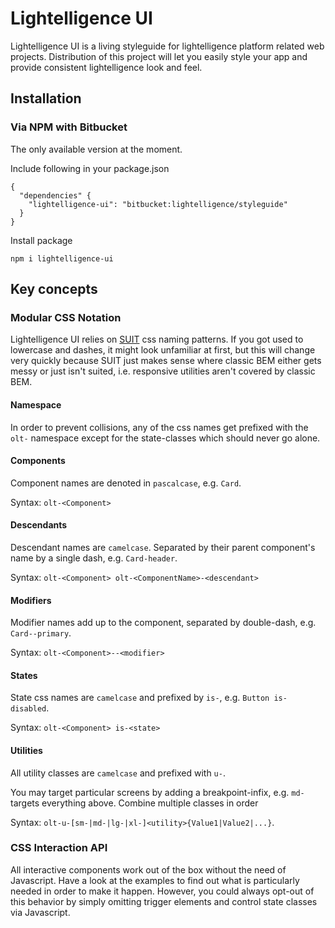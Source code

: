 # Lightelligence UI


Lightelligence UI is a living styleguide for lightelligence platform related web projects. Distribution of this project will let you easily style your app and provide consistent lightelligence look and feel.

## Installation

### Via NPM with Bitbucket

The only available version at the moment.

Include following in your package.json

```
{
  "dependencies" {
    "lightelligence-ui": "bitbucket:lightelligence/styleguide"
  }
}
```

Install package

```
npm i lightelligence-ui
```


## Key concepts

### Modular CSS Notation

Lightelligence UI relies on [SUIT](https://github.com/suitcss/suit/blob/master/doc/naming-conventions.md) css naming patterns.
If you got used to lowercase and dashes, it might look unfamiliar at first, but this will change very quickly because SUIT just makes sense where classic BEM either gets messy or just isn't suited, i.e. responsive utilities aren't covered by classic BEM.


#### Namespace

In order to prevent collisions, any of the css names get prefixed with the `olt-` namespace except for the state-classes which should never go alone.

#### Components

Component names are denoted in `pascalcase`, e.g. `Card`.

Syntax: `olt-<Component>`

#### Descendants

Descendant names are `camelcase`. Separated by their parent component's name by a single dash, e.g. `Card-header`.

Syntax: `olt-<Component> olt-<ComponentName>-<descendant>`

#### Modifiers

Modifier names add up to the component, separated by double-dash, e.g. `Card--primary`.

Syntax: `olt-<Component>--<modifier>`


#### States

State css names are `camelcase` and prefixed by `is-`, e.g. `Button is-disabled`.

Syntax: `olt-<Component> is-<state>`

#### Utilities

All utility classes are `camelcase` and prefixed with `u-`.

You may target particular screens by adding a breakpoint-infix, e.g. `md-` targets everything above.
Combine multiple classes in order

Syntax: `olt-u-[sm-|md-|lg-|xl-]<utility>{Value1|Value2|...}`.


### CSS Interaction API

All interactive components work out of the box without the need of Javascript.
Have a look at the examples to find out what is particularly needed in order to make it happen.
However, you could always opt-out of this behavior by simply omitting trigger elements and control state classes via Javascript.
